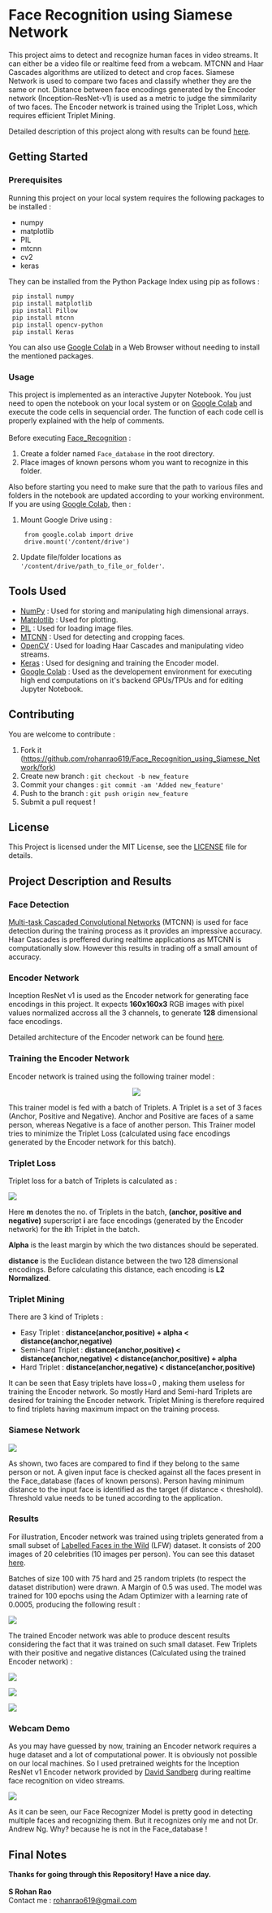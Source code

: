 # Face Recognition using Siamese Network

This project aims to detect and recognize human faces in video streams. It can either be a video file or realtime feed from a webcam. MTCNN and Haar Cascades algorithms are utilized to detect and crop faces. Siamese Network is used to compare two faces and classify whether they are the same or not. Distance between face encodings generated by the Encoder network (Inception-ResNet-v1) is used as a metric to judge the simmilarity of two faces. The Encoder network is trained using the Triplet Loss, which requires efficient Triplet Mining.

Detailed description of this project along with results can be found [here](#project-description-and-results).

## Getting Started

### Prerequisites
Running this project on your local system requires the following packages to be installed :

* numpy
* matplotlib
* PIL
* mtcnn
* cv2
* keras
    
 They can be installed from the Python Package Index using pip as follows :
 
     pip install numpy
     pip install matplotlib
     pip install Pillow
     pip install mtcnn
     pip install opencv-python
     pip install Keras
     
     
 You can also use [Google Colab](https://colab.research.google.com/) in a Web Browser without needing to install the mentioned packages.
 
### Usage
This project is implemented as an interactive Jupyter Notebook. You just need to open the notebook on your local system or on [Google Colab](https://colab.research.google.com/) and execute the code cells in sequencial order. The function of each code cell is properly explained with the help of comments.</br>
</br> Before executing [Face_Recognition](Face_Recognition.ipynb) :
1. Create a folder named `Face_database` in the root directory.
2. Place images of known persons whom you want to recognize in this folder.</br>

Also before starting you need to make sure that the path to various files and folders in the notebook are updated according to your working environment. If you are using [Google Colab](https://colab.research.google.com/), then :
1. Mount Google Drive using : 

        from google.colab import drive
        drive.mount('/content/drive')
        
2. Update file/folder locations as `'/content/drive/path_to_file_or_folder'`.

## Tools Used
* [NumPy](https://numpy.org/) : Used for storing and manipulating high dimensional arrays.
* [Matplotlib](https://matplotlib.org/) : Used for plotting.
* [PIL](https://pillow.readthedocs.io/en/stable/) : Used for loading image files.
* [MTCNN](https://pillow.readthedocs.io/en/stable/) : Used for detecting and cropping faces.
* [OpenCV](https://opencv.org/) : Used for loading Haar Cascades and manipulating video streams.
* [Keras](https://keras.io/) : Used for designing and training the Encoder model.
* [Google Colab](https://colab.research.google.com/) : Used as the developement environment for executing high end computations on it's backend GPUs/TPUs and for editing Jupyter Notebook. 

## Contributing
You are welcome to contribute :

1. Fork it (https://github.com/rohanrao619/Face_Recognition_using_Siamese_Network/fork)
2. Create new branch : `git checkout -b new_feature`
3. Commit your changes : `git commit -am 'Added new_feature'`
4. Push to the branch : `git push origin new_feature`
5. Submit a pull request !

## License
This Project is licensed under the MIT License, see the [LICENSE](LICENSE) file for details.

## Project Description and Results
### Face Detection
[Multi-task Cascaded Convolutional Networks](https://kpzhang93.github.io/MTCNN_face_detection_alignment/) (MTCNN) is used for face detection during the training process as it provides an impressive accuracy. Haar Cascades is preffered during realtime applications as MTCNN is computationally slow. However this results in trading off a small amount of accuracy. 

### Encoder Network
Inception ResNet v1 is used as the Encoder network for generating face encodings in this project. It expects **160x160x3** RGB images with pixel values normalized accross all the 3 channels, to generate **128** dimensional face encodings.</br>

Detailed architecture of the Encoder network can be found [here](Models/Inception_ResNet_v1.png).

### Training the Encoder Network
Encoder network is trained using the following trainer model :
<p align="center">
  <img src=Images/Encoder_Trainer.png>
</p>

This trainer model is fed with a batch of Triplets. A Triplet is a set of 3 faces (Anchor, Positive and Negative). Anchor and Positive are faces of a same person, whereas Negative is a face of another person. This Trainer model tries to minimize the Triplet Loss (calculated using face encodings generated by the Encoder network for this batch).

### Triplet Loss
Triplet loss for a batch of Triplets is calculated as :

<img src=Images/Triplet_Loss.png>

Here **m** denotes the no. of Triplets in the batch, **(anchor, positive and negative)** superscript **i** are face encodings (generated by the Encoder network) for the **i**th Triplet in the batch. </br>

**Alpha** is the least margin by which the two distances should be seperated.</br>

**distance** is the Euclidean distance between the two 128 dimensional encodings. Before calculating this distance, each encoding is **L2 Normalized**.

### Triplet Mining
There are 3 kind of Triplets :
* Easy Triplet : **distance(anchor,positive) + alpha < distance(anchor,negative)**
* Semi-hard Triplet : **distance(anchor,positive) < distance(anchor,negative) < distance(anchor,positive) + alpha**
* Hard Triplet : **distance(anchor,negative) < distance(anchor,positive)**

It can be seen that Easy triplets have loss=0 , making them useless for training the Encoder network. So mostly Hard and Semi-hard Triplets are desired for training the Encoder network. Triplet Mining is therefore required to find triplets having maximum impact on the training process.

### Siamese Network
![](Images/Siamese_Network.png)

As shown, two faces are compared to find if they belong to the same person or not. A given input face is checked against all the faces present in the Face_database (faces of known persons). Person having minimum distance to the input face is identified as the target (if distance < threshold). Threshold value needs to be tuned according to the application.

### Results 
For illustration, Encoder network was trained using triplets generated from a small subset of [Labelled Faces in the Wild](https://www.kaggle.com/jessicali9530/lfw-dataset) (LFW) dataset. It consists of 200 images of 20 celebrities (10 images per person). You can see this dataset [here](LFW_dataset/).</br>

Batches of size 100 with 75 hard and 25 random triplets (to respect the dataset distribution) were drawn. A Margin of 0.5 was used. The model was trained for 100 epochs using the Adam Optimizer with a learning rate of 0.0005, producing the following result :

![](Results/Triplet_Loss.png)

The trained Encoder network was able to produce descent results considering the fact that it was trained on such small dataset. Few Triplets with their positive and negative distances (Calculated using the trained Encoder network) :</br>

![](Results/Triplet_1.png)</br>

![](Results/Triplet_2.png)</br>

![](Results/Triplet_3.png)
### Webcam Demo
As you may have guessed by now, training an Encoder network requires a huge dataset and a lot of computational power. It is obviously not possible on our local machines. So I used pretrained weights for the Inception ResNet v1 Encoder network provided by [David Sandberg](https://github.com/davidsandberg/facenet) during realtime face recognition on video streams. </br>

![](Results/Webcam_Demo.gif)</br>
 
As it can be seen, our Face Recognizer Model is pretty good in detecting multiple faces and recognizing them. But it recognizes only me and not Dr. Andrew Ng. Why? because he is not in the Face_database ! 

## Final Notes
**Thanks for going through this Repository! Have a nice day.**</br>
</br>**S Rohan Rao**</br> 
Contact me : rohanrao619@gmail.com
